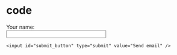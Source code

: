 # code
<form id="contact_form" action="#" method="POST" enctype="multipart/form-data">
	<div class="row">
		<label for="name">Your name:</label><br />
		<input id="name" class="input" name="name" type="text" value="" size="30" /><br />
	</div>
	
	<input id="submit_button" type="submit" value="Send email" />
</form>						
